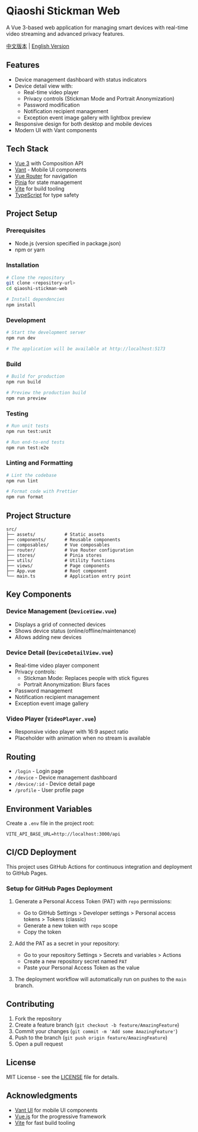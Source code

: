 # Qiaoshi Stickman Web

A Vue 3-based web application for managing smart devices with real-time video streaming and advanced privacy features.

[中文版本](README.zh-CN.md) | [English Version](README.md)

## Features

- Device management dashboard with status indicators
- Device detail view with:
  - Real-time video player
  - Privacy controls (Stickman Mode and Portrait Anonymization)
  - Password modification
  - Notification recipient management
  - Exception event image gallery with lightbox preview
- Responsive design for both desktop and mobile devices
- Modern UI with Vant components

## Tech Stack

- [Vue 3](https://v3.vuejs.org/) with Composition API
- [Vant](https://vant-ui.github.io/vant/#/en-US) - Mobile UI components
- [Vue Router](https://router.vuejs.org/) for navigation
- [Pinia](https://pinia.vuejs.org/) for state management
- [Vite](https://vitejs.dev/) for build tooling
- [TypeScript](https://www.typescriptlang.org/) for type safety

## Project Setup

### Prerequisites

- Node.js (version specified in package.json)
- npm or yarn

### Installation

```bash
# Clone the repository
git clone <repository-url>
cd qiaoshi-stickman-web

# Install dependencies
npm install
```

### Development

```bash
# Start the development server
npm run dev

# The application will be available at http://localhost:5173
```

### Build

```bash
# Build for production
npm run build

# Preview the production build
npm run preview
```

### Testing

```bash
# Run unit tests
npm run test:unit

# Run end-to-end tests
npm run test:e2e
```

### Linting and Formatting

```bash
# Lint the codebase
npm run lint

# Format code with Prettier
npm run format
```

## Project Structure

```
src/
├── assets/           # Static assets
├── components/       # Reusable components
├── composables/      # Vue composables
├── router/           # Vue Router configuration
├── stores/           # Pinia stores
├── utils/            # Utility functions
├── views/            # Page components
├── App.vue           # Root component
└── main.ts           # Application entry point
```

## Key Components

### Device Management (`DeviceView.vue`)

- Displays a grid of connected devices
- Shows device status (online/offline/maintenance)
- Allows adding new devices

### Device Detail (`DeviceDetailView.vue`)

- Real-time video player component
- Privacy controls:
  - Stickman Mode: Replaces people with stick figures
  - Portrait Anonymization: Blurs faces
- Password management
- Notification recipient management
- Exception event image gallery

### Video Player (`VideoPlayer.vue`)

- Responsive video player with 16:9 aspect ratio
- Placeholder with animation when no stream is available

## Routing

- `/login` - Login page
- `/device` - Device management dashboard
- `/device/:id` - Device detail page
- `/profile` - User profile page

## Environment Variables

Create a `.env` file in the project root:

```
VITE_API_BASE_URL=http://localhost:3000/api
```

## CI/CD Deployment

This project uses GitHub Actions for continuous integration and deployment to GitHub Pages.

### Setup for GitHub Pages Deployment

1. Generate a Personal Access Token (PAT) with `repo` permissions:
   - Go to GitHub Settings > Developer settings > Personal access tokens > Tokens (classic)
   - Generate a new token with `repo` scope
   - Copy the token

2. Add the PAT as a secret in your repository:
   - Go to your repository Settings > Secrets and variables > Actions
   - Create a new repository secret named `PAT`
   - Paste your Personal Access Token as the value

3. The deployment workflow will automatically run on pushes to the `main` branch.

## Contributing

1. Fork the repository
2. Create a feature branch (`git checkout -b feature/AmazingFeature`)
3. Commit your changes (`git commit -m 'Add some AmazingFeature'`)
4. Push to the branch (`git push origin feature/AmazingFeature`)
5. Open a pull request

## License

MIT License - see the [LICENSE](LICENSE) file for details.

## Acknowledgments

- [Vant UI](https://github.com/youzan/vant) for mobile UI components
- [Vue.js](https://github.com/vuejs/vue) for the progressive framework
- [Vite](https://github.com/vitejs/vite) for fast build tooling